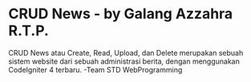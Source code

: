 # CRUD News - by Galang Azzahra R.T.P.

CRUD News atau Create, Read, Upload, dan Delete merupakan sebuah sistem website dari sebuah administrasi berita, dengan menggunakan CodeIgniter 4 terbaru. -Team STD WebProgramming
